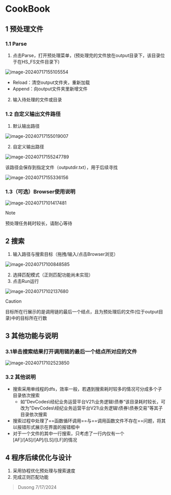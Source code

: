 # CookBook

## 1 预处理文件

### 1.1 Parse

1. 点击Parse，打开预处理菜单，(预处理完的文件放在output目录下，该目录位于在HS_FS文件目录下)

![image-20240717155105554](https://typora-dusong.oss-cn-chengdu.aliyuncs.com/image-20240717155105554.png)

- Reload：清空output文件夹，重新加载
- Append：向output文件夹里新增文件

2. 输入待处理的文件或目录

### 1.2 自定义输出文件路径

1. 默认输出路径

![image-20240717155019007](https://typora-dusong.oss-cn-chengdu.aliyuncs.com/image-20240717155019007.png)

2. 自定义输出路径

![image-20240717155247789](https://typora-dusong.oss-cn-chengdu.aliyuncs.com/image-20240717155247789.png)

该路径会保存到指定文件（outputdir.txt），用于后续寻找

![image-20240717155336156](https://typora-dusong.oss-cn-chengdu.aliyuncs.com/image-20240717155336156.png)

### 1.3（可选）Browser使用说明

![image-20240717101417481](https://typora-dusong.oss-cn-chengdu.aliyuncs.com/image-20240717101417481.png)

> [!NOTE]
>
> 预处理任务耗时较长，请耐心等待



## 2 搜索

1. 输入路径与搜索目标（拖拽/输入/点击Browser浏览）

![image-20240717100848585](https://typora-dusong.oss-cn-chengdu.aliyuncs.com/image-20240717100848585.png)

2. 选择匹配模式（正则匹配功能尚未实现）
3. 点击Run运行

![image-20240717102137680](https://typora-dusong.oss-cn-chengdu.aliyuncs.com/image-20240717102137680.png)

> [!CAUTION]
>
> 目标所在行展示的是调用链的最后一个结点，且为预处理后的文件(位于output目录)中的目标所在行数



## 3 其他功能与说明

### 3.1单击搜索结果打开调用链的最后一个结点所对应的文件

![image-20240717102523850](https://typora-dusong.oss-cn-chengdu.aliyuncs.com/image-20240717102523850.png)

### 3.2 其他说明

- 搜索采用单线程的dfs，效率一般，若遇到搜索耗时较多的情况可分成多个子目录依次搜索
  - 如”DevCodes\经纪业务运营平台V21\业务逻辑\债券“该目录耗时较长，可改为"DevCodes\经纪业务运营平台V21\业务逻辑\债券\债券交易"等其子目录依次搜索
- 搜索过程中处理了==函数循环调用==与==调用函数文件不存在==问题，将其以报错形式展示在界面的报错框中
- 对于一个文件的其中一行搜索，只考虑了一行内仅有一个[AF]/[AS]/[AP]/[LS]/[LF]的情况



## 4 程序后续优化与设计

1. 采用协程优化预处理与搜索速度
2. 完成正则匹配功能



> Dusong   7/17/2024
